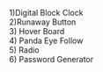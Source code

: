 1)Digital Block Clock  <br>
2)Runaway Button  <br>
3) Hover Board <br>
4) Panda Eye Follow <br>
5) Radio <br>
6) Password Generator  <br>

